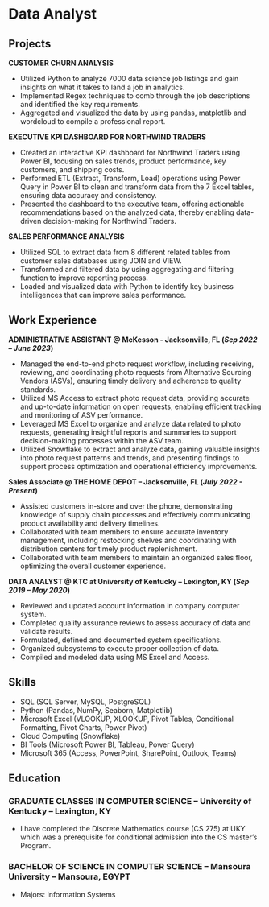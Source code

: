 # Data Analyst


## Projects
**CUSTOMER CHURN ANALYSIS**
-	Utilized Python to analyze 7000 data science job listings and gain insights on what it takes to land a job in analytics.
-	Implemented Regex techniques to comb through the job descriptions and identified the key requirements.
-	Aggregated and visualized the data by using pandas, matplotlib and wordcloud to compile a professional report.
  
**EXECUTIVE KPI DASHBOARD FOR NORTHWIND TRADERS**
-	Created an interactive KPI dashboard for Northwind Traders using Power BI, focusing on sales trends, product performance, key customers, and shipping costs.
-	Performed ETL (Extract, Transform, Load) operations using Power Query in Power BI to clean and transform data from the 7 Excel tables, ensuring data accuracy and consistency.
-	Presented the dashboard to the executive team, offering actionable recommendations based on the analyzed data, thereby enabling data-driven decision-making for Northwind Traders.
  
**SALES PERFORMANCE ANALYSIS**
-	Utilized SQL to extract data from 8 different related tables from customer sales databases using JOIN and VIEW.
-	Transformed and filtered data by using aggregating and filtering function to improve reporting process.
-	Loaded and visualized data with Python to identify key business intelligences that can improve sales performance.

## Work Experience

**ADMINISTRATIVE ASSISTANT @ McKesson - Jacksonville, FL	(_Sep 2022 – June 2023_)**
-	Managed the end-to-end photo request workflow, including receiving, reviewing, and coordinating photo requests from Alternative Sourcing Vendors (ASVs), ensuring timely delivery and adherence to quality standards.
-	Utilized MS Access to extract photo request data, providing accurate and up-to-date information on open requests, enabling efficient tracking and monitoring of ASV performance.
-	Leveraged MS Excel to organize and analyze data related to photo requests, generating insightful reports and summaries to support decision-making processes within the ASV team.
-	Utilized Snowflake to extract and analyze data, gaining valuable insights into photo request patterns and trends, and presenting findings to support process optimization and operational efficiency improvements.

**Sales Associate @ THE HOME DEPOT – Jacksonville, FL 	(_July 2022 - Present_)**
-	Assisted customers in-store and over the phone, demonstrating knowledge of supply chain processes and effectively communicating product availability and delivery timelines.
-	Collaborated with team members to ensure accurate inventory management, including restocking shelves and coordinating with distribution centers for timely product replenishment.
-	Collaborated with team members to maintain an organized sales floor, optimizing the overall customer experience.
  
**DATA ANALYST @ KTC at University of Kentucky – Lexington, KY 	(_Sep 2019 – May 2020_)**
-	Reviewed and updated account information in company computer system. 
-	Completed quality assurance reviews to assess accuracy of data and validate results. 
-	Formulated, defined and documented system specifications.
-	Organized subsystems to execute proper collection of data.
-	Compiled and modeled data using MS Excel and Access.	

## Skills
 
-	SQL (SQL Server, MySQL, PostgreSQL)
-	Python (Pandas, NumPy, Seaborn, Matplotlib)
-	Microsoft Excel (VLOOKUP, XLOOKUP, Pivot Tables, Conditional Formatting, Pivot Charts, Power Pivot) 
-	Cloud Computing (Snowflake)
-	BI Tools (Microsoft Power BI, Tableau, Power Query)
-	Microsoft 365 (Access, PowerPoint, SharePoint, Outlook, Teams) 

## Education
### GRADUATE CLASSES IN COMPUTER SCIENCE – University of Kentucky – Lexington, KY 	

- I have completed the Discrete Mathematics course (CS 275) at UKY which was a prerequisite for conditional admission into the CS master’s Program.

### BACHELOR OF SCIENCE IN COMPUTER SCIENCE – Mansoura University – Mansoura, EGYPT 	

- Majors: Information Systems 
